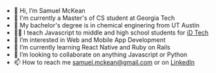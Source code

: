 - 👋 Hi, I’m Samuel McKean
- 🐝 I'm currently a Master's of CS student at Georgia Tech
- 🐂 My bachelor's degree is in chemical enginering from UT Austin
- 👨‍🏫 I teach Javascript to middle and high school students for [iD Tech](https://www.idtech.com/)
- 👀 I’m interested in Web and Mobile App Development
- 🌱 I’m currently learning React Native and Ruby on Rails
- 💞️ I’m looking to collaborate on anything Javascript or Python
- 📫 How to reach me samuel.mckean@gmail.com or on [LinkedIn](https://www.linkedin.com/in/samuelmckean/)

<!---
samuelmckean/samuelmckean is a ✨ special ✨ repository because its `README.md` (this file) appears on your GitHub profile.
You can click the Preview link to take a look at your changes.
--->
